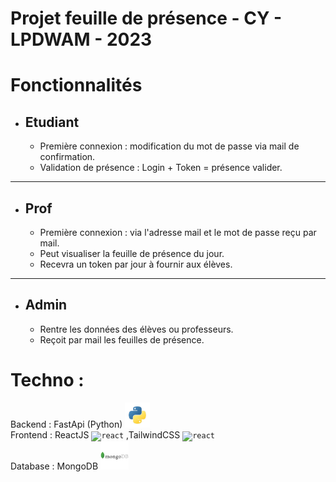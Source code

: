 # Projet feuille de présence - CY - LPDWAM - 2023


# Fonctionnalités

* ## Etudiant
    * Première connexion : modification du mot de passe via mail de confirmation.
    * Validation de présence : Login + Token = présence valider.
***

* ## Prof 
    * Première connexion : via l'adresse mail et le mot de passe reçu par mail.
    * Peut visualiser la feuille de présence du jour.
    * Recevra un token par jour à fournir aux élèves.
***

* ## Admin 
     * Rentre les données des élèves ou professeurs.
     * Reçoit par mail les feuilles de présence.


# Techno :

Backend : FastApi (Python) <code><img height="40" alt="react" src="https://raw.githubusercontent.com/github/explore/80688e429a7d4ef2fca1e82350fe8e3517d3494d/topics/python/python.png"></code>
 <br>
Frontend : ReactJS <code><img height="35" alt="react" src="https://upload.wikimedia.org/wikipedia/commons/thumb/a/a7/React-icon.svg/1024px-React-icon.svg.png"></code> ,TailwindCSS <code><img height="30" alt="react" src="https://upload.wikimedia.org/wikipedia/commons/thumb/d/d5/Tailwind_CSS_Logo.svg/2048px-Tailwind_CSS_Logo.svg.png"></code>
<br>
Database : MongoDB <code><img height="45" alt="react" src="https://raw.githubusercontent.com/github/explore/80688e429a7d4ef2fca1e82350fe8e3517d3494d/topics/mongodb/mongodb.png"></code>
